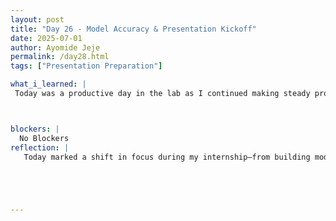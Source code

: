 ```yaml
---
layout: post
title: "Day 26 - Model Accuracy & Presentation Kickoff"
date: 2025-07-01
author: Ayomide Jeje
permalink: /day28.html
tags: ["Presentation Preparation"]

what_i_learned: |
 Today was a productive day in the lab as I continued making steady progress on the AI cardiovascular diagnosis project. My main focus was reviewing the performance of the models I had trained earlier—especially the 1D CNN—and analyzing its validation accuracy, which reached around 90%. I also helped ensure that the dataset pipeline was running smoothly by verifying the quality of the FFT-transformed input data and confirming that all classes were properly balanced. In addition to technical work, a significant part of the day was spent beginning preparations for our  presentation. As a team, we started outlining the structure of our slide deck and deciding on key accomplishments to showcase. We discussed how best to present our objectives, model architecture, and results in a way that’s accessible to a broader audience. I also began drafting my individual talking points and gathering visuals, such as confusion matrices and architecture diagrams, to include in the slides. Overall, today marked an important shift from purely technical development to shaping how we’ll communicate our impact during the  presentation.



blockers: |
  No Blockers
reflection: |
   Today marked a shift in focus during my internship—from building models to thinking about how to present them. Most of the morning was spent reviewing the 1D CNN model I had trained earlier. Seeing it hit around 90% validation accuracy was a rewarding moment. After spending so much time tuning the data pipeline and adjusting the architecture, it felt good to step back and see measurable results. But beyond the numbers, today was also the beginning of something new: presentation preparation. As a team, we started planning how we’d communicate our entire journey—what we built, why it matters, and what we learned along the way. We brainstormed the structure of our slides and began deciding which visuals would tell the story best. I found myself thinking not just like a developer, but like a storyteller. It reminded me that good research isn’t just about building strong models—it’s also about making others care about what you’ve built. Today helped me start making that shift.





---
```

